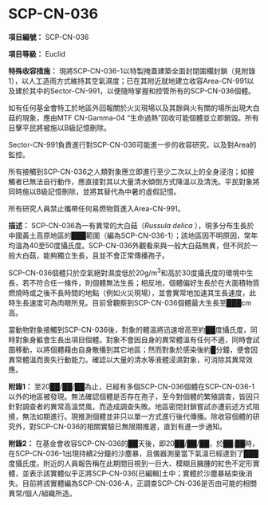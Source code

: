# SCP-CN-036


**項目編號：** SCP-CN-036

**項目等級：** Euclid

**特殊收容措施：** 現將SCP-CN-036-1以特製掩蓋建築全面封閉圍欄封鎖（見附錄1），以人工造雨方式維持其空氣濕度；已在其附近就地建立收容Area-CN-991以及建於其中的Sector-CN-991，以便隨時掌握和控管所有的SCP-CN-036個體。

如有任何基金會特工於地區外回報關於火災現場以及其餘與火有關的場所出現大白菇的現象，應由MTF CN-Gamma-04 “生命過熱”回收可能個體並立即銷毀。所有目擊平民將被施以B級記憶刪除。

Sector-CN-991負責進行對SCP-CN-036可能進一步的收容研究，以及對Area的監控。

所有接觸到SCP-CN-036之人類對象應立即進行至少二次以上的全身浸泡；如接觸者已無法自行動作，應直接對其以大量清水傾倒方式降溫以及清洗。平民對象將同時施以B級記憶刪除，並將其替代為中暑的虛假記憶。

所有研究人員禁止攜帶任何易燃物質進入Area-CN-991。

**描述：** SCP-CN-036為一有異常的大白菇（*Russula delica* ），現多分布生長於中國黃土高原地區的███範圍（編為SCP-CN-036-1）；該地區因不明原因，常年均溫為40至50度攝氏度。SCP-CN-036外觀看來與一般大白菇無異，但不同於一般大白菇，能夠獨立生長，且並不會正常傳播孢子。

SCP-CN-036個體只於空氣絕對濕度低於20g/m<sup>3</sup>和高於30度攝氏度的環境中生長，若不符合任一條件，則個體無法生長；相反地，個體偏好生長於在大面積物質燃燒時或之後不長時間的地點（例如火災現場），並會異常地加速其生長速度，此時生長速度可為肉眼所見。目前曾觀察到SCP-CN-036個體最大生長至███cm高。

當動物對象接觸到SCP-CN-036後，對象的體溫將迅速增高至約██度攝氏度，同時對象身軀會生長出項目個體。對象不會因自身的異常體溫有任何不適，同時會試圖移動，以將個體藉由自身散播到其它地區；然而對象於感染後約█分鐘，便會因異常體溫而喪失行動能力。確認以大量的清水等液體浸濕對象，可消除其異常效應。

**附錄1：** 至20██/██/██為止，已經有多個SCP-CN-036個體在SCP-CN-036-1以外的地區被發現。無法確認個體是否存在孢子，至今對個體的繁殖調查，皆因只針對調查者的異常高溫焚風，而造成調查失敗。地區密閉封鎖嘗試亦遭前述方式阻撓，無法如期進行。現推測個體並非只以單一方式進行後代傳播。除收容個體的研究外，對SCP-CN-036的相關實驗已無限期推遲，直到有進一步通知。

**附錄2：** 在基金會收容SCP-CN-036的██天後，即20██/██/██，於██:██時，在SCP-CN-036-1出現持續2分鐘的沙塵暴，且儀器測量當下氣溫已經達到了███度攝氏度。附近的人員報告稱在此期間目視到一巨大、模糊且臃腫的紅色不定形實體，並表示該實體似乎正將SCP-CN-036[已編輯]土中；實體於沙塵暴結束後消失。目前將該實體編為SCP-CN-036-A，正調查SCP-CN-036是否由可能的相關異常/個人/組織所造。


